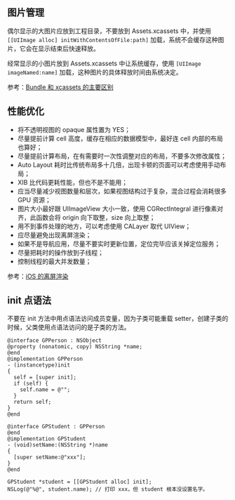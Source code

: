 
## 图片管理

偶尔显示的大图片应放到工程目录，不要放到 Assets.xcassets 中，并使用 `[[UIImage alloc] initWithContentsOfFile:path]` 加载，系统不会缓存这种图片，它会在显示结束后快速释放。

经常显示的小图片放到 Assets.xcassets 中让系统缓存，使用 `[UIImage imageNamed:name]` 加载，这种图片的具体释放时间由系统决定。

参考：[Bundle 和 xcassets 的主要区别](https://www.jianshu.com/p/ca130b97446b "")

## 性能优化

* 将不透明视图的 opaque 属性置为 YES；
* 尽量提前计算 cell 高度，缓存在相应的数据模型中，最好连 cell 内部的布局也算好；
* 尽量提前计算布局，在有需要时一次性调整对应的布局，不要多次修改属性；
* Auto Layout 耗时比传统布局多十几倍，出现卡顿的页面可以考虑使用手动布局；
* XIB 比代码更耗性能，但也不是不能用；
* 应当尽量减少视图数量和层次，如果视图结构过于复杂，混合过程会消耗很多 GPU 资源；
* 图片大小最好跟 UIImageView 大小一致，使用 CGRectIntegral 进行像素对齐，此函数会将 origin 向下取整，size 向上取整；
* 用不到事件处理的地方，可以考虑使用 CALayer 取代 UIView；
* 应尽量避免出现离屏渲染；
* 如果不是导航应用，尽量不要实时更新位置，定位完毕应该关掉定位服务；
* 尽量把耗时的操作放到子线程；
* 控制线程的最大并发数量；

参考：[iOS 的离屏渲染](https://imlifengfeng.github.io/article/593/ "")  

## init 点语法

不要在 init 方法中用点语法访问成员变量，因为子类可能重载 setter，创建子类的时候，父类使用点语法访问的是子类的方法。

    @interface GPPerson : NSObject
    @property (nonatomic, copy) NSString *name;
    @end
    @implementation GPPerson
    - (instancetype)init
    {
      self = [super init];
      if (self) {
        self.name = @"";
      }
      return self;
    }
    @end
    
    @interface GPStudent : GPPerson
    @end
    @implementation GPStudent
    - (void)setName:(NSString *)name
    {
      [super setName:@"xxx"];
    }
    @end
    
    GPStudent *student = [[GPStudent alloc] init];
    NSLog(@"%@", student.name); // 打印 xxx，但 student 根本没设置名字。



